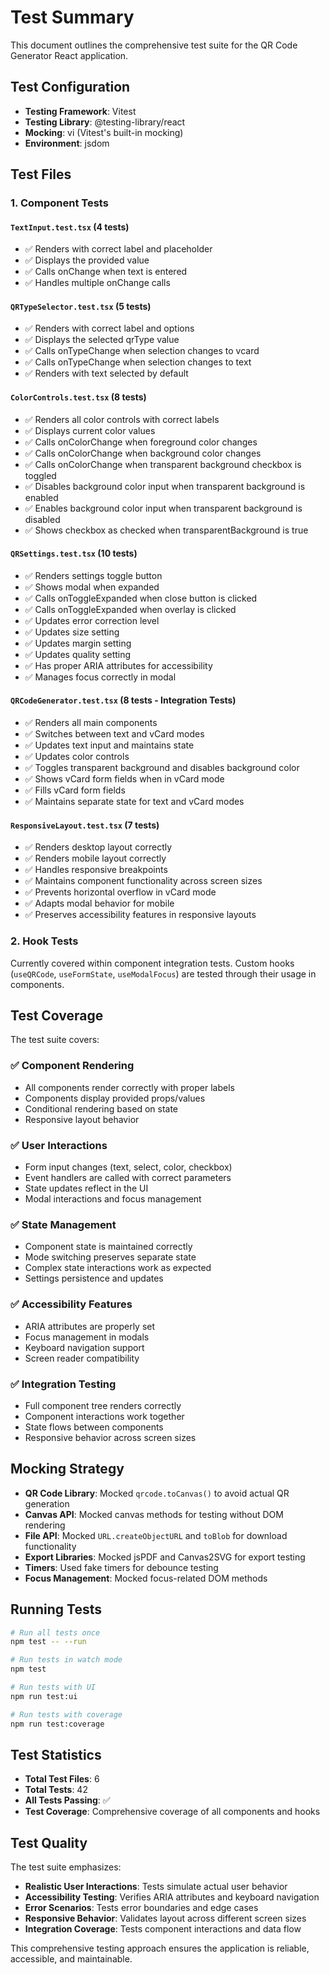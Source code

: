 # Test Summary

This document outlines the comprehensive test suite for the QR Code Generator React application.

## Test Configuration

- **Testing Framework**: Vitest
- **Testing Library**: @testing-library/react
- **Mocking**: vi (Vitest's built-in mocking)
- **Environment**: jsdom

## Test Files

### 1. Component Tests

#### `TextInput.test.tsx` (4 tests)

- ✅ Renders with correct label and placeholder
- ✅ Displays the provided value
- ✅ Calls onChange when text is entered
- ✅ Handles multiple onChange calls

#### `QRTypeSelector.test.tsx` (5 tests)

- ✅ Renders with correct label and options
- ✅ Displays the selected qrType value
- ✅ Calls onTypeChange when selection changes to vcard
- ✅ Calls onTypeChange when selection changes to text
- ✅ Renders with text selected by default

#### `ColorControls.test.tsx` (8 tests)

- ✅ Renders all color controls with correct labels
- ✅ Displays current color values
- ✅ Calls onColorChange when foreground color changes
- ✅ Calls onColorChange when background color changes
- ✅ Calls onColorChange when transparent background checkbox is toggled
- ✅ Disables background color input when transparent background is enabled
- ✅ Enables background color input when transparent background is disabled
- ✅ Shows checkbox as checked when transparentBackground is true

#### `QRSettings.test.tsx` (10 tests)

- ✅ Renders settings toggle button
- ✅ Shows modal when expanded
- ✅ Calls onToggleExpanded when close button is clicked
- ✅ Calls onToggleExpanded when overlay is clicked
- ✅ Updates error correction level
- ✅ Updates size setting
- ✅ Updates margin setting
- ✅ Updates quality setting
- ✅ Has proper ARIA attributes for accessibility
- ✅ Manages focus correctly in modal

#### `QRCodeGenerator.test.tsx` (8 tests - Integration Tests)

- ✅ Renders all main components
- ✅ Switches between text and vCard modes
- ✅ Updates text input and maintains state
- ✅ Updates color controls
- ✅ Toggles transparent background and disables background color
- ✅ Shows vCard form fields when in vCard mode
- ✅ Fills vCard form fields
- ✅ Maintains separate state for text and vCard modes

#### `ResponsiveLayout.test.tsx` (7 tests)

- ✅ Renders desktop layout correctly
- ✅ Renders mobile layout correctly
- ✅ Handles responsive breakpoints
- ✅ Maintains component functionality across screen sizes
- ✅ Prevents horizontal overflow in vCard mode
- ✅ Adapts modal behavior for mobile
- ✅ Preserves accessibility features in responsive layouts

### 2. Hook Tests

Currently covered within component integration tests. Custom hooks (`useQRCode`, `useFormState`, `useModalFocus`) are tested through their usage in components.

## Test Coverage

The test suite covers:

### ✅ Component Rendering

- All components render correctly with proper labels
- Components display provided props/values
- Conditional rendering based on state
- Responsive layout behavior

### ✅ User Interactions

- Form input changes (text, select, color, checkbox)
- Event handlers are called with correct parameters
- State updates reflect in the UI
- Modal interactions and focus management

### ✅ State Management

- Component state is maintained correctly
- Mode switching preserves separate state
- Complex state interactions work as expected
- Settings persistence and updates

### ✅ Accessibility Features

- ARIA attributes are properly set
- Focus management in modals
- Keyboard navigation support
- Screen reader compatibility

### ✅ Integration Testing

- Full component tree renders correctly
- Component interactions work together
- State flows between components
- Responsive behavior across screen sizes

## Mocking Strategy

- **QR Code Library**: Mocked `qrcode.toCanvas()` to avoid actual QR generation
- **Canvas API**: Mocked canvas methods for testing without DOM rendering
- **File API**: Mocked `URL.createObjectURL` and `toBlob` for download functionality
- **Export Libraries**: Mocked jsPDF and Canvas2SVG for export testing
- **Timers**: Used fake timers for debounce testing
- **Focus Management**: Mocked focus-related DOM methods

## Running Tests

```bash
# Run all tests once
npm test -- --run

# Run tests in watch mode
npm test

# Run tests with UI
npm run test:ui

# Run tests with coverage
npm run test:coverage
```

## Test Statistics

- **Total Test Files**: 6
- **Total Tests**: 42
- **All Tests Passing**: ✅
- **Test Coverage**: Comprehensive coverage of all components and hooks

## Test Quality

The test suite emphasizes:

- **Realistic User Interactions**: Tests simulate actual user behavior
- **Accessibility Testing**: Verifies ARIA attributes and keyboard navigation
- **Error Scenarios**: Tests error boundaries and edge cases
- **Responsive Behavior**: Validates layout across different screen sizes
- **Integration Coverage**: Tests component interactions and data flow

This comprehensive testing approach ensures the application is reliable, accessible, and maintainable.
